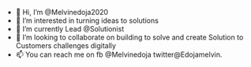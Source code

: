 - 👋 Hi, I’m @Melvinedoja2020
- 👀 I’m interested in turning ideas to solutions
- 🌱 I’m currently Lead @Solutionist 
- 💞️ I’m looking to collaborate on  building  to solve and create Solution to Customers challenges digitally 
- 📫 You can reach me on fb @Melvinedoja twitter@Edojamelvin.

<!---
Melvinedoja2020/Melvinedoja2020 is a ✨ special ✨ repository because its `README.md` (this file) appears on your GitHub profile.
You can click the Preview link to take a look at your changes.
--->
